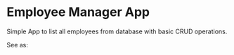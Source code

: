 # Employee Manager App
Simple App to list all employees from database with basic CRUD operations.

See as:


